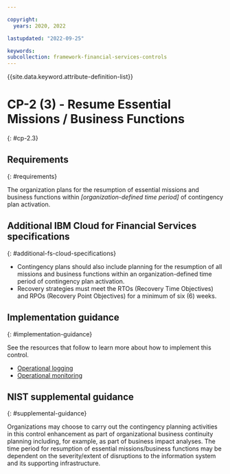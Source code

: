 ```yaml
---

copyright:
  years: 2020, 2022

lastupdated: "2022-09-25"

keywords: 
subcollection: framework-financial-services-controls
---
```


{{site.data.keyword.attribute-definition-list}}

         
# CP-2 (3) - Resume Essential Missions / Business Functions
{: #cp-2.3}

## Requirements
{: #requirements}

The organization plans for the resumption of essential missions and business functions within _[organization-defined time period]_ of contingency plan activation.

## Additional IBM Cloud for Financial Services specifications
{: #additional-fs-cloud-specifications}

- Contingency plans should also include planning for the resumption of all missions and business functions within an organization-defined time period of contingency plan activation.
- Recovery strategies must meet the RTOs (Recovery Time Objectives) and RPOs (Recovery Point Objectives) for a minimum of six (6) weeks.

## Implementation guidance
{: #implementation-guidance}

See the resources that follow to learn more about how to implement this control.

- [Operational logging](/docs/framework-financial-services?topic=framework-financial-services-shared-logging-operational)
- [Operational monitoring](/docs/framework-financial-services?topic=framework-financial-services-shared-monitoring-operational)

## NIST supplemental guidance
{: #supplemental-guidance}

Organizations may choose to carry out the contingency planning activities in this control enhancement as part of organizational business continuity planning including, for example, as part of business impact analyses. The time period for resumption of essential missions/business functions may be dependent on the severity/extent of disruptions to the information system and its supporting infrastructure.



